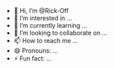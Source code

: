 - 👋 Hi, I’m @Rick-Off
- 👀 I’m interested in ...
- 🌱 I’m currently learning ...
- 💞️ I’m looking to collaborate on ...
- 📫 How to reach me ...
- 😄 Pronouns: ...
- ⚡ Fun fact: ...

<!---
Rick-Off/Rick-Off is a ✨ special ✨ repository because its `README.md` (this file) appears on your GitHub profile.
You can click the Preview link to take a look at your changes.
--->

